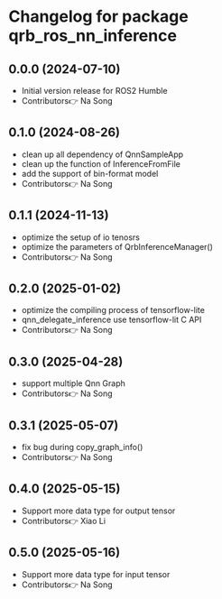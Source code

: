 # Changelog for package qrb_ros_nn_inference

## 0.0.0 (2024-07-10)

- Initial version release for ROS2 Humble
- Contributors👉 Na Song

## 0.1.0 (2024-08-26)

- clean up all dependency of QnnSampleApp
- clean up the function of InferenceFromFile
- add the support of bin-format model
- Contributors👉 Na Song

## 0.1.1 (2024-11-13)

- optimize the setup of io tenosrs
- optimize the parameters of QrbInferenceManager()
- Contributors👉 Na Song

## 0.2.0 (2025-01-02)

- optimize the compiling process of tensorflow-lite
- qnn_delegate_inference use tensorflow-lit C API
- Contributors👉 Na Song

## 0.3.0 (2025-04-28)

- support multiple Qnn Graph
- Contributors👉 Na Song

## 0.3.1 (2025-05-07)

- fix bug during copy_graph_info()
- Contributors👉 Na Song

## 0.4.0 (2025-05-15)

- Support more data type for output tensor
- Contributors👉 Xiao Li

## 0.5.0 (2025-05-16)

- Support more data type for input tensor
- Contributors👉 Na Song